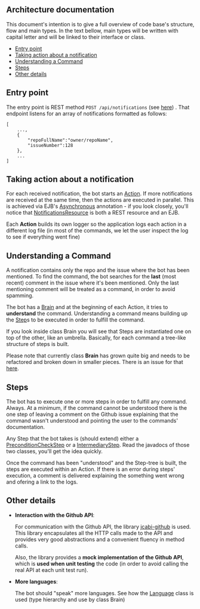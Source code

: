 ## Architecture documentation

This document's intention is to give a full overview of code base's structure, flow and main types.
In the text bellow, main types will be written with capital letter and will be linked to their interface or class.

 * [Entry point](#entry-point)
 * [Taking action about a notification](#taking-action-about-a-notification)
 * [Understanding a Command](#understanding-a-command)
 * [Steps](#steps)
 * [Other details](#other-details)
 
## Entry point

The entry point is REST method ``POST /api/notifications`` (see [here](https://github.com/opencharles/charles-rest/blob/master/src/main/java/com/amihaiemil/charles/rest/NotificationsResource.java#L98)) .
That endpoint listens for an array of notifications formatted as follows:

```
[
    ...,
    {
        "repoFullName":"owner/repoName",
        "issueNumber":128
    },
    ...
]
```

## Taking action about a notification

For each received notification, the bot starts an [Action](https://github.com/opencharles/charles-rest/blob/master/src/main/java/com/amihaiemil/charles/github/Action.java). If more notifications are received at the same time, then the actions are executed in parallel.
This is achieved via EJB's [Asynchronous](http://docs.oracle.com/javaee/6/tutorial/doc/gkkqg.html) annotation - if you look closely, you'll notice that [NotificationsResource](https://github.com/opencharles/charles-rest/blob/master/src/main/java/com/amihaiemil/charles/rest/NotificationsResource.java) is both a REST resource and an EJB.

Each **Action** builds its own logger so the application logs each action in a different log file (in most of the commands, we let the user inspect the log to see if everything
went fine)

## Understanding a Command

A notification contains only the repo and the issue where the bot has been mentioned. To find the command, the bot searches for the **last** (most recent) comment in the issue
where it's been mentioned. Only the last mentioning comment will be treated as a command, in order to avoid spamming.

The bot has a [Brain](https://github.com/opencharles/charles-rest/blob/master/src/main/java/com/amihaiemil/charles/github/Brain.java) and at the beginning of each Action, it tries to **understand** the command.
Understanding a command means building up the [Step](https://github.com/opencharles/charles-rest/blob/master/src/main/java/com/amihaiemil/charles/github/Step.java)s to be executed in order to fulfill the command.

If you look inside class Brain you will see that Steps are instantiated one on top of the other, like an umbrella. Basically, for each command a tree-like structure of steps is built.

Please note that currently class **Brain** has grown quite big and needs to be refactored and broken down in smaller pieces.
There is an issue for that [here](https://github.com/opencharles/charles-rest/issues/155).


## Steps

The bot has to execute one or more steps in order to fulfill any command. Always. At a minimum, if the command cannot be understood there is the one step of leaving a comment on the Github issue explaining
that the command wasn't understood and pointing the user to the commands' documentation.

Any Step that the bot takes is (should extend) either a [PreconditionCheckStep](https://github.com/opencharles/charles-rest/blob/master/src/main/java/com/amihaiemil/charles/github/PreconditionCheckStep.java) or a [IntermediaryStep](https://github.com/opencharles/charles-rest/blob/master/src/main/java/com/amihaiemil/charles/github/IntermediaryStep.java). Read the javadocs of those two classes, you'll get the idea quickly.

Once the command has been "understood" and the Step-tree is built, the steps are executed within an Action.
If there is an error during steps' execution, a comment is delivered explaining the something went wrong and ofering a link to the logs.

## Other details

 * **Interaction with the Github API**:

    For communication with the Github API, the library [jcabi-github](https://github.com/jcabi/jcabi-github) is used.
    This library encapsulates all the HTTP calls made to the API and provides very good abstractions and a convenient fluency in method calls.

    Also, the library provides a **mock implementation of the Github API**, which is **used when unit testing** the code (in order to avoid calling the
    real API at each unit test run).
 * **More languages**:

    The bot should "speak" more languages. See how the [Language](https://github.com/opencharles/charles-rest/blob/master/src/main/java/com/amihaiemil/charles/github/Language.java)
    class is used (type hierarchy and use by class Brain)
